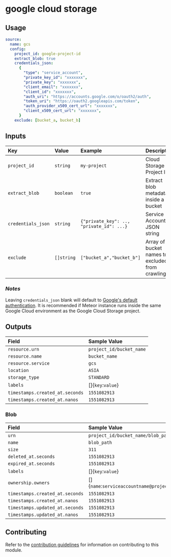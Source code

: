 # google cloud storage

## Usage

```yaml
source:
  name: gcs
  config:
    project_id: google-project-id
    extract_blob: true
    credentials_json:
      {
        "type": "service_account",
        "private_key_id": "xxxxxxx",
        "private_key": "xxxxxxx",
        "client_email": "xxxxxxx",
        "client_id": "xxxxxxx",
        "auth_uri": "https://accounts.google.com/o/oauth2/auth",
        "token_uri": "https://oauth2.googleapis.com/token",
        "auth_provider_x509_cert_url": "xxxxxxx",
        "client_x509_cert_url": "xxxxxxx",
      }
    exclude: [bucket_a, bucket_b]
```

## Inputs

| Key                | Value      | Example                                  | Description                                     |            |
| :----------------- | :--------- | :--------------------------------------- | :---------------------------------------------- | :--------- |
| `project_id`       | `string`   | `my-project`                             | Cloud Storage Project ID                             | _required_ |
| `extract_blob`     | `boolean`  | `true`                                   | Extract blob metadata inside a bucket           | _optional_ |
| `credentials_json` | `string`   | `{"private_key": .., "private_id": ...}` | Service Account in JSON string                  | _optional_ |
| `exclude`          | `[]string` | `["bucket_a","bucket_b"]`                | Array of bucket names to excluded from crawling | _optional_ |

### _Notes_

Leaving `credentials_json` blank will default to [Google's default authentication](https://cloud.google.com/docs/authentication/production#automatically). It is recommended if Meteor instance runs inside the same Google Cloud environment as the Google Cloud Storage project.

## Outputs

| Field                           | Sample Value             |
| :------------------------------ | :----------------------- |
| `resource.urn`                  | `project_id/bucket_name` |
| `resource.name`                 | `bucket_name`            |
| `resource.service`              | `gcs`                    |
| `location`                      | `ASIA`                   |
| `storage_type`                  | `STANDARD`               |
| `labels`                        | []{`key`:`value`}        |
| `timestamps.created_at.seconds` | `1551082913`             |
| `timestamps.created_at.nanos`   | `1551082913`             |

### Blob

| Field                           | Sample Value                                                |
| :------------------------------ | :---------------------------------------------------------- |
| `urn`                           | `project_id/bucket_name/blob_path`                          |
| `name`                          | `blob_path`                                                 |
| `size`                          | `311`                                                       |
| `deleted_at.seconds`            | `1551082913`                                                |
| `expired_at.seconds`            | `1551082913`                                                |
| `labels`                        | []{`key`:`value`}                                           |
| `ownership.owners`              | []{`name`:`serviceaccountname@project.gserviceaccount.com`} |
| `timestamps.created_at.seconds` | `1551082913`                                                |
| `timestamps.created_at.nanos`   | `1551082913`                                                |
| `timestamps.updated_at.seconds` | `1551082913`                                                |
| `timestamps.updated_at.nanos`   | `1551082913`                                                |

## Contributing

Refer to the [contribution guidelines](../../../docs/docs/contribute/guide.md#adding-a-new-extractor) for information on contributing to this module.
